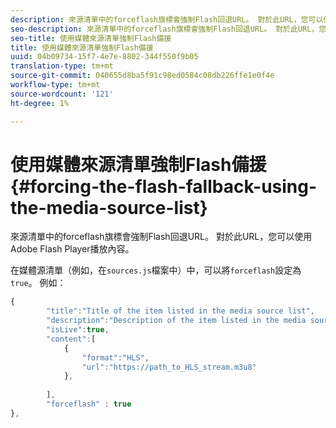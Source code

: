 ```yaml
---
description: 來源清單中的forceflash旗標會強制Flash回退URL。 對於此URL，您可以使用Adobe Flash Player播放內容。
seo-description: 來源清單中的forceflash旗標會強制Flash回退URL。 對於此URL，您可以使用Adobe Flash Player播放內容。
seo-title: 使用媒體來源清單強制Flash備援
title: 使用媒體來源清單強制Flash備援
uuid: 04b09734-15f7-4e7e-8802-344f550f9b05
translation-type: tm+mt
source-git-commit: 040655d8ba5f91c98ed0584c08db226ffe1e0f4e
workflow-type: tm+mt
source-wordcount: '121'
ht-degree: 1%

---
```



# 使用媒體來源清單強制Flash備援{#forcing-the-flash-fallback-using-the-media-source-list}

來源清單中的forceflash旗標會強制Flash回退URL。 對於此URL，您可以使用Adobe Flash Player播放內容。

在媒體源清單（例如，在`sources.js`檔案中）中，可以將`forceflash`設定為`true`。 例如：

```js
{ 
        "title":"Title of the item listed in the media source list",
        "description":"Description of the item listed in the media source list",
        "isLive":true,
        "content":[ 
            { 
                "format":"HLS",
                "url":"https://path_to_HLS_stream.m3u8"
            },
 
        ],
        "forceflash" : true
},
```

